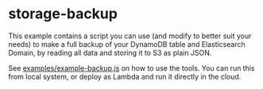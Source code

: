 # storage-backup

This example contains a script you can use (and modify to better suit your needs) to make a full backup of your DynamoDB table and Elasticsearch Domain, by reading all data and storing it to S3 as plain JSON.

See [examples/example-backup.js](./examples/example-backup.js) on how to use the tools. You can run this from local system, or deploy as Lambda and run it directly in the cloud. 
